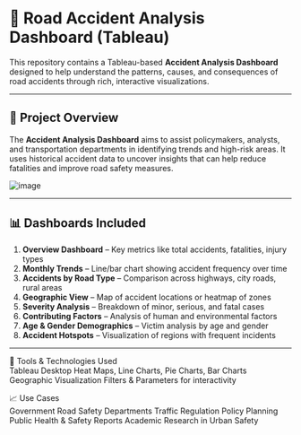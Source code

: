 
# 🚨 Road Accident Analysis Dashboard (Tableau)

This repository contains a Tableau-based **Accident Analysis Dashboard** designed to help understand the patterns, causes, and consequences of road accidents through rich, interactive visualizations.

---

## 📌 Project Overview

The **Accident Analysis Dashboard** aims to assist policymakers, analysts, and transportation departments in identifying trends and high-risk areas. It uses historical accident data to uncover insights that can help reduce fatalities and improve road safety measures.

![image](https://github.com/user-attachments/assets/7ff5e07c-8c1b-4bf0-bec1-eb8ead17c733)

---

## 📊 Dashboards Included

1. **Overview Dashboard** – Key metrics like total accidents, fatalities, injury types  
2. **Monthly Trends** – Line/bar chart showing accident frequency over time  
3. **Accidents by Road Type** – Comparison across highways, city roads, rural areas  
4. **Geographic View** – Map of accident locations or heatmap of zones  
5. **Severity Analysis** – Breakdown of minor, serious, and fatal cases  
6. **Contributing Factors** – Analysis of human and environmental factors  
7. **Age & Gender Demographics** – Victim analysis by age and gender  
8. **Accident Hotspots** – Visualization of regions with frequent incidents

---

🧰 Tools & Technologies Used <br>
Tableau Desktop
Heat Maps, Line Charts, Pie Charts, Bar Charts
Geographic Visualization
Filters & Parameters for interactivity


📈 Use Cases <br>
Government Road Safety Departments
Traffic Regulation Policy Planning
Public Health & Safety Reports
Academic Research in Urban Safety
